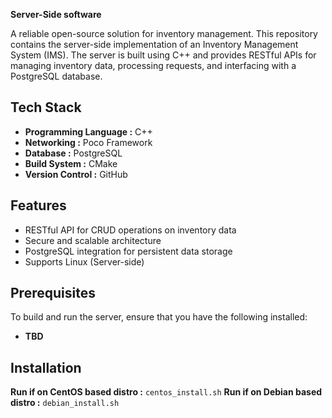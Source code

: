 **Server-Side software**

A reliable open-source solution for inventory management.
This repository contains the server-side implementation of an Inventory Management System (IMS).
The server is built using C++ and provides RESTful APIs for managing inventory data, processing requests, and interfacing with a PostgreSQL database.

## Tech Stack

- **Programming Language :** C++
- **Networking :** Poco Framework
- **Database :** PostgreSQL
- **Build System :** CMake
- **Version Control :** GitHub

## Features

- RESTful API for CRUD operations on inventory data
- Secure and scalable architecture
- PostgreSQL integration for persistent data storage
- Supports Linux (Server-side)

## Prerequisites

To build and run the server, ensure that you have the following installed:

- **TBD**

## Installation

**Run if on CentOS based distro :** `centos_install.sh`
**Run if on Debian based distro :** `debian_install.sh`
